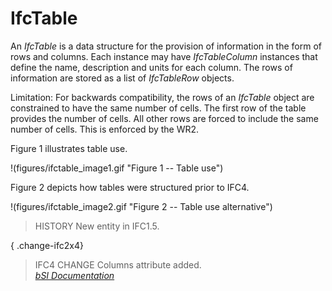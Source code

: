 IfcTable
========
An _IfcTable_ is a data structure for the provision of information in the form
of rows and columns. Each instance may have _IfcTableColumn_ instances that
define the name, description and units for each column. The rows of
information are stored as a list of _IfcTableRow_ objects.  
  
Limitation: For backwards compatibility, the rows of an _IfcTable_ object are
constrained to have the same number of cells. The first row of the table
provides the number of cells. All other rows are forced to include the same
number of cells. This is enforced by the WR2.  
  
Figure 1 illustrates table use.  
  
!(figures/ifctable_image1.gif "Figure 1 -- Table use")  
  
Figure 2 depicts how tables were structured prior to IFC4.  
  
!(figures/ifctable_image2.gif "Figure 2 -- Table use alternative")  
  
> HISTORY  New entity in IFC1.5.  
  
{ .change-ifc2x4}  
> IFC4 CHANGE  Columns attribute added.  
[ _bSI
Documentation_](https://standards.buildingsmart.org/IFC/DEV/IFC4_2/FINAL/HTML/schema/ifcutilityresource/lexical/ifctable.htm)


